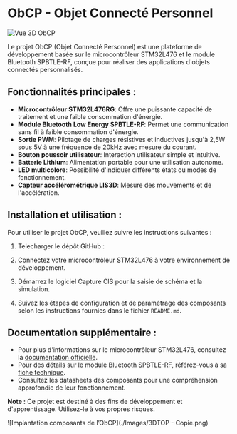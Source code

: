 # ObCP - Objet Connecté Personnel

![Vue 3D ObCP](./Images/ObCP_3Diso.bmp) 

Le projet ObCP (Objet Connecté Personnel) est une plateforme de développement basée sur le microcontrôleur STM32L476 et le module Bluetooth SPBTLE-RF, conçue pour réaliser des applications d'objets connectés personnalisés.

## Fonctionnalités principales :
- **Microcontrôleur STM32L476RG**: Offre une puissante capacité de traitement et une faible consommation d'énergie.
- **Module Bluetooth Low Energy SPBTLE-RF**: Permet une communication sans fil à faible consommation d'énergie.
- **Sortie PWM**: Pilotage de charges résistives et inductives jusqu'à 2,5W sous 5V à une fréquence de 20kHz avec mesure du courant.
- **Bouton poussoir utilisateur**: Interaction utilisateur simple et intuitive.
- **Batterie Lithium**: Alimentation portable pour une utilisation autonome.
- **LED multicolore**: Possibilité d'indiquer différents états ou modes de fonctionnement.
- **Capteur accélérométrique LIS3D**: Mesure des mouvements et de l'accélération.

## Installation et utilisation :
Pour utiliser le projet ObCP, veuillez suivre les instructions suivantes :

1. Telecharger le dépôt GitHub :

2. Connectez votre microcontrôleur STM32L476 à votre environnement de développement.

3. Démarrez le logiciel Capture CIS pour la saisie de schéma et la simulation.

4. Suivez les étapes de configuration et de paramétrage des composants selon les instructions fournies dans le fichier `README.md`.

## Documentation supplémentaire :
- Pour plus d'informations sur le microcontrôleur STM32L476, consultez la [documentation officielle](https://www.st.com/en/microcontrollers-microprocessors/stm32l476rg.html).
- Pour des détails sur le module Bluetooth SPBTLE-RF, référez-vous à sa [fiche technique](https://www.st.com/en/wireless-connectivity/spbtle-rf.html).
- Consultez les datasheets des composants pour une compréhension approfondie de leur fonctionnement.

**Note :** Ce projet est destiné à des fins de développement et d'apprentissage. Utilisez-le à vos propres risques.

![Implantation composants de l’ObCP](./Images/3DTOP - Copie.png)
